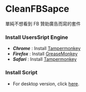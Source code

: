 # CleanFBSapce

單純不想看到 FB 贊助廣告而寫的套件

### Install UsersSript Engine

- **_Chrome_** : Install [Tampermonkey](https://chrome.google.com/webstore/detail/tampermonkey/dhdgffkkebhmkfjojejmpbldmpobfkfo)
- **_Firefox_** : Install [GreaseMonkey](https://addons.mozilla.org/en-US/firefox/addon/greasemonkey/)
- **_Safari_** : Install [Tampermonkey](https://safari.tampermonkey.net/tampermonkey.safariextz)

### Install Script

- For desktop version, click [here](https://github.com/houcheng/CleanFBSapce/raw/master/src/cleanFb.user.js).
<!-- Not yet available 
- For android firefox version, click [here](https://github.com/houcheng/CleanFBSapce/raw/master/src/cleanFbMobile.user.js).
-->
